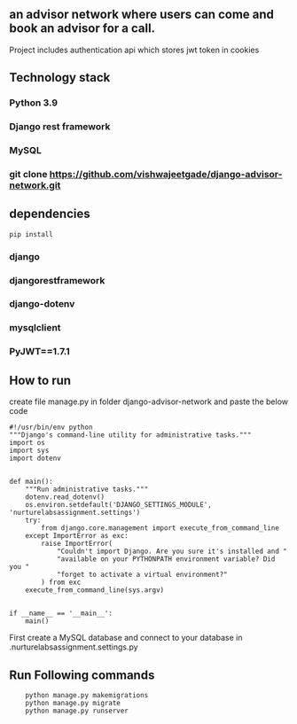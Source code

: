## an advisor network where users can come and book an advisor for a call.
 Project includes authentication api which stores jwt token in cookies

## Technology stack
### Python 3.9
### Django rest framework
### MySQL

### git clone https://github.com/vishwajeetgade/django-advisor-network.git

## dependencies 
```
pip install
```
### django
### djangorestframework
### django-dotenv
### mysqlclient
### PyJWT==1.7.1


## How to run 
create file manage.py in folder django-advisor-network and paste the below code
```
#!/usr/bin/env python
"""Django's command-line utility for administrative tasks."""
import os
import sys
import dotenv


def main():
    """Run administrative tasks."""
    dotenv.read_dotenv()
    os.environ.setdefault('DJANGO_SETTINGS_MODULE', 'nurturelabsassignment.settings')
    try:
        from django.core.management import execute_from_command_line
    except ImportError as exc:
        raise ImportError(
            "Couldn't import Django. Are you sure it's installed and "
            "available on your PYTHONPATH environment variable? Did you "
            "forget to activate a virtual environment?"
        ) from exc
    execute_from_command_line(sys.argv)


if __name__ == '__main__':
    main()
```

First create a MySQL database and connect to your database in .nurturelabsassignment.settings.py
## Run Following commands

```
    python manage.py makemigrations
    python manage.py migrate
    python manage.py runserver
```